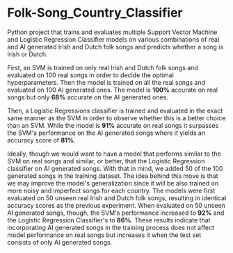 # Folk-Song_Country_Classifier
Python project that trains and evaluates multiple Support Vector Machine and Logistic Regression Classifier models on various combinations of real and AI generated Irish and Dutch folk songs and predicts whether a song is Irish or Dutch.

First, an SVM is trained on only real Irish and Dutch folk songs and evaluated on 100 real songs in order to decide the optimal hyperparameters. Then the model is trained on all the real songs and evaluated on 100 AI generated ones. The model is **100%** accurate on real songs but only **68%** accurate on the AI generated ones.

Then, a Logistic Regressions classifier is trained and evaluated in the exact same manner as the SVM in order to observe whether this is a better choice than an SVM. While the model is **91%** accurate on real songs it surpasses the SVM's performance on the AI generated songs where it yields an accuracy score of **81%**.

Ideally, though we would want to have a model that performs similar to the SVM on real songs and similar, or better, that the Logistic Regression classifier on AI generated songs. With that in mind, we added 50 of the 100 generated songs in the training dataset. The idea behind this move is that we may improve the model's generalization since it will be also trained on more noisy and imperfect songs for each country. The models were first evaluated on 50 unseen real Irish and Dutch folk songs, resulting in identical accuracy scores as the previous experiment. When evaluated on 50 unseen AI generated songs, though, the SVM's performance increased to **92%** and the Logistic Regression Classifier's to **86%**. These results indicate that incorporating AI generated songs in the training process does not affect model performance on real songs but increases it when the test set consists of only AI generated songs.
